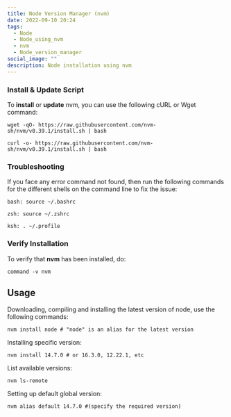 ```yaml
---
title: Node Version Manager (nvm)
date: 2022-09-10 20:24
tags:
  - Node
  - Node_using_nvm
  - nvm
  - Node_version_manager
social_image: ""
description: Node installation using nvm
---
```

### Install & Update Script

To **install** or **update** nvm, you can use the following cURL or Wget command:

```nginx
wget -qO- https://raw.githubusercontent.com/nvm-sh/nvm/v0.39.1/install.sh | bash
```

```nginx
curl -o- https://raw.githubusercontent.com/nvm-sh/nvm/v0.39.1/install.sh | bash
```

### Troubleshooting

If you face any error command not found, then run the following commands for the different shells on the command line to fix the issue:

```nginx
bash: source ~/.bashrc

zsh: source ~/.zshrc

ksh: . ~/.profile
```

### Verify Installation

To verify that **nvm** has been installed, do:

```nginx
command -v nvm
```

## Usage

Downloading, compiling and installing the latest version of node, use the following commands:

```nginx
nvm install node # "node" is an alias for the latest version
```

Installing specific version:

```nginx
nvm install 14.7.0 # or 16.3.0, 12.22.1, etc
```

List available versions:

```nginx
nvm ls-remote
```

Setting up default global version:

```nginx
nvm alias default 14.7.0 #(specify the required version)
```